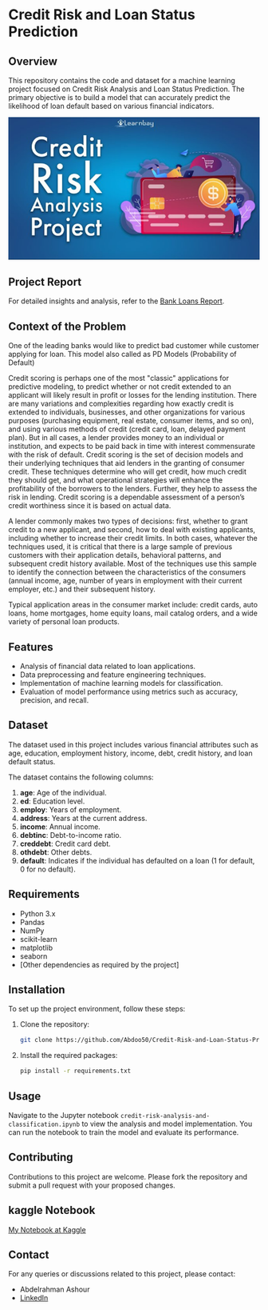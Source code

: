 # Credit Risk and Loan Status Prediction

## Overview
This repository contains the code and dataset for a machine learning project focused on Credit Risk Analysis and Loan Status Prediction. The primary objective is to build a model that can accurately predict the likelihood of loan default based on various financial indicators.

<p style="text-align: center;">
    <img src="https://github.com/Abdoo50/Credit-Risk-and-Loan-Status-Prediction/raw/main/Financial%20Services%20Logo.png" alt="Financial Services Project"/>
</p>

## Project Report
For detailed insights and analysis, refer to the [Bank Loans Report](https://github.com/Abdoo50/Credit-Risk-and-Loan-Status-Prediction/blob/main/bankloans_report.html).


## **Context of the Problem**

One of the leading banks would like to predict bad customer while customer applying for loan. This model also called as PD Models (Probability of Default)

Credit scoring is perhaps one of the most "classic" applications for predictive modeling, to predict whether or not credit extended to an applicant will likely result in profit or losses for the lending institution. There are many variations and complexities regarding how exactly credit is extended to individuals, businesses, and other organizations for various purposes (purchasing equipment, real estate, consumer items, and so on), and using various methods of credit (credit card, loan, delayed payment plan). But in all cases, a lender provides money to an individual or institution, and expects to be paid back in time with interest commensurate with the risk of default. Credit scoring is the set of decision models and their underlying techniques that aid lenders in the granting of consumer credit. These techniques determine who will get credit, how much credit they should get, and what operational strategies will enhance the profitability of the borrowers to the lenders. Further, they help to assess the risk in lending. Credit scoring is a dependable assessment of a person’s credit worthiness since it is based on actual data.

A lender commonly makes two types of decisions: first, whether to grant credit to a new applicant, and second, how to deal with existing applicants, including whether to increase their credit limits. In both cases, whatever the techniques used, it is critical that there is a large sample of previous customers with their application details, behavioral patterns, and subsequent credit history available. Most of the techniques use this sample to identify the connection between the characteristics of the consumers (annual income, age, number of years in employment with their current employer, etc.) and their subsequent history.

Typical application areas in the consumer market include: credit cards, auto loans, home mortgages, home equity loans, mail catalog orders, and a wide variety of personal loan products.

## Features
- Analysis of financial data related to loan applications.
- Data preprocessing and feature engineering techniques.
- Implementation of machine learning models for classification.
- Evaluation of model performance using metrics such as accuracy, precision, and recall.

## Dataset
The dataset used in this project includes various financial attributes such as age, education, employment history, income, debt, credit history, and loan default status.

The dataset contains the following columns:

1. **age**: Age of the individual.
2. **ed**: Education level.
3. **employ**: Years of employment.
4. **address**: Years at the current address.
5. **income**: Annual income.
6. **debtinc**: Debt-to-income ratio.
7. **creddebt**: Credit card debt.
8. **othdebt**: Other debts.
9. **default**: Indicates if the individual has defaulted on a loan (1 for default, 0 for no default).

## Requirements
- Python 3.x
- Pandas
- NumPy
- scikit-learn
- matplotlib
- seaborn
- [Other dependencies as required by the project]

## Installation
To set up the project environment, follow these steps:
1. Clone the repository:
   ```bash
   git clone https://github.com/Abdoo50/Credit-Risk-and-Loan-Status-Prediction.git
   ```
2. Install the required packages:
   ```bash
   pip install -r requirements.txt
   ```

## Usage
Navigate to the Jupyter notebook `credit-risk-analysis-and-classification.ipynb` to view the analysis and model implementation. You can run the notebook to train the model and evaluate its performance.

## Contributing
Contributions to this project are welcome. Please fork the repository and submit a pull request with your proposed changes.

## kaggle Notebook
[My Notebook at Kaggle](https://www.kaggle.com/code/abdoashour/credit-risk-analysis-and-classification#Data-Preprocessing)

## Contact
For any queries or discussions related to this project, please contact:
- Abdelrahman Ashour
- [LinkedIn](https://www.linkedin.com/in/abdo-ashour-9467b623a/)

